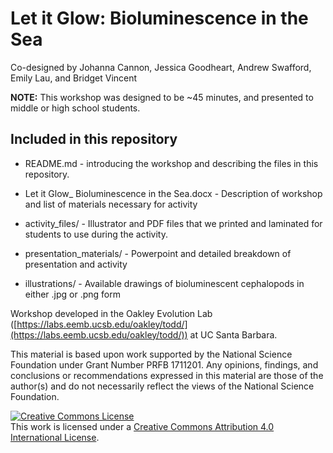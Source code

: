 # Let it Glow: Bioluminescence in the Sea

Co-designed by Johanna Cannon, Jessica Goodheart, Andrew Swafford, Emily Lau, and Bridget Vincent

**NOTE:** This workshop was designed to be ~45 minutes, and presented to middle or high school students.

## Included in this repository

* README.md - introducing the workshop and describing the files in this repository.

* Let it Glow_ Bioluminescence in the Sea.docx - Description of workshop and list of materials necessary for activity

* activity_files/ - Illustrator and PDF files that we printed and laminated for students to use during the activity.

* presentation_materials/ - Powerpoint and detailed breakdown of presentation and activity

* illustrations/ - Available drawings of bioluminescent cephalopods in either .jpg or .png form

Workshop developed in the Oakley Evolution Lab ([https://labs.eemb.ucsb.edu/oakley/todd/](https://labs.eemb.ucsb.edu/oakley/todd/)) at UC Santa Barbara.

This material is based upon work supported by the National Science Foundation under Grant Number PRFB 1711201. Any opinions, findings, and conclusions or recommendations expressed in this material are those of the author(s) and do not necessarily reflect the views of the National Science Foundation.

<a rel="license" href="http://creativecommons.org/licenses/by/4.0/"><img alt="Creative Commons License" style="border-width:0" src="https://i.creativecommons.org/l/by/4.0/88x31.png" /></a><br />This work is licensed under a <a rel="license" href="http://creativecommons.org/licenses/by/4.0/">Creative Commons Attribution 4.0 International License</a>.
